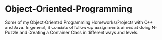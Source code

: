 # Object-Oriented-Programming
Some of my Object-Oriented Programming Homeworks/Projects with C++ and Java. In general, it consists of follow-up assignments aimed at doing N-Puzzle and Creating a Container Class in different ways and levels. 
